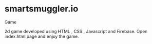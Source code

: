 # smartsmuggler.io
Game


2d game developed using HTML , CSS , Javascript and Firebase.
Open index.html page and enjoy the game.
